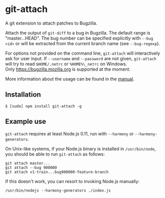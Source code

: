 git-attach
==========

A git extension to attach patches to Bugzilla.

Attach the output of `git-diff` to a bug in Bugzilla.  The default range is 
"master...HEAD".  The bug number can be specified explicitly with `--bug <id>` 
or will be extracted from the current branch name (see `--bug-regexp`).

For options not provided on the command line, `git-attach` will interactively 
ask for user input.  If `--username` and `--password` are not given, 
`git-attach` will try to read `$HOME/.netrc` or `%HOME%\_netrc` on Windows.  
Only https://bugzilla.mozilla.org is supported at the moment.

More information about the usage can be found in the [manual][].

[manual]: https://github.com/stasm/git-attach/blob/master/man/doc.md


## Installation

    $ [sudo] npm install git-attach -g


## Example use

`git-attach` requires at least Node.js 0.11, run with `--harmony` or 
`--harmony-generators`.

On Unix-like systems, if your Node.js binary is installed in `/usr/bin/node`, 
you should be able to run `git-attach` as follows:

    git attach master...
    git attach --bug 900000
    git attach v1-train...bug900000-feature-branch

If this doesn't work, you can resort to invoking Node.js manually:

    /usr/bin/nodejs --harmony-generators ./index.js
